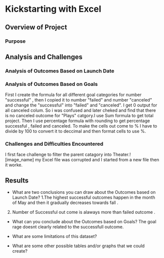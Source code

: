 # Kickstarting with Excel

## Overview of Project

### Purpose

## Analysis and Challenges

### Analysis of Outcomes Based on Launch Date

### Analysis of Outcomes Based on Goals
First I create the formula for all different goal categories for number "successful" , then I copied it to number "failed" and number "canceled" and change the "successful" into "failed" and 
"canceled". I get 0 output for all canceled colum. So i was confused and later cheked and find that there is no canceled outcome for "Plays" catgory.I  use Sum formula to get total project. Then I use percentage formula with rounding to get percentage successful , failed and canceled. To make the cells out come to % I have to divide by 100 to convert it to deccimal and then format cells to use %.

### Challenges and Difficulties Encountered
I first face challenge to filter the parent catagory into Theater.![image_name]
my Excel file was corrupted and I started from a new file then it worke. 

## Results

- What are two conclusions you can draw about the Outcomes based on Launch Date?
1.The highest successful outcomes happen in the month of May and then it gradually decreases towards fall .
2. Number of Successful out come is alaways more than failed outcome . 



- What can you conclude about the Outcomes based on Goals?
The goal rage doesnt clearly related to the successfull outcome.

- What are some limitations of this dataset?

- What are some other possible tables and/or graphs that we could create?
